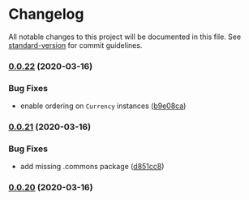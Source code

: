 # Changelog

All notable changes to this project will be documented in this file. See [standard-version](https://github.com/conventional-changelog/standard-version) for commit guidelines.

### [0.0.22](https://github.com/vst/pypara/compare/0.0.21...0.0.22) (2020-03-16)


### Bug Fixes

* enable ordering on `Currency` instances ([b9e08ca](https://github.com/vst/pypara/commit/b9e08cac244b4a7c50b7e359c0123a0cc24a1232))

### [0.0.21](https://github.com/vst/pypara/compare/0.0.20...0.0.21) (2020-03-16)


### Bug Fixes

* add missing .commons package ([d851cc8](https://github.com/vst/pypara/commit/d851cc8f65108daacff59f0ba7df7ab03f988c81))

### [0.0.20](https://github.com/vst/pypara/compare/0.0.19...0.0.20) (2020-03-16)
